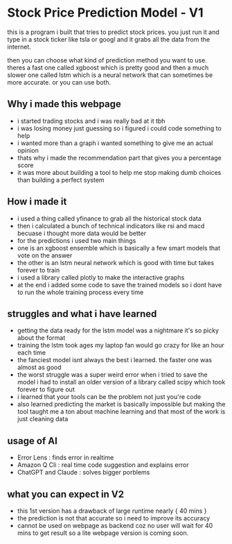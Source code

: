 # Stock Price Prediction Model - V1
this is a program i built that tries to predict stock prices. you just run it and type in a stock ticker like tsla or googl and it grabs all the data from the internet.

then you can choose what kind of prediction method you want to use. theres a fast one called xgboost which is pretty good and then a much slower one called lstm which is a neural network that can sometimes be more accurate. or you can use both.

## Why i made this webpage

* i started trading stocks and i was really bad at it tbh
* i was losing money just guessing so i figured i could code something to help
* i wanted more than a graph i wanted something to give me an actual opinion
* thats why i made the recommendation part that gives you a percentage score
* it was more about building a tool to help me stop making dumb choices than building a perfect system

## How i made it

* i used a thing called yfinance to grab all the historical stock data
* then i calculated a bunch of technical indicators like rsi and macd becuase i thought more data would be better
* for the predictions i used two main things
* one is an xgboost ensemble which is basically a few smart models that vote on the answer
* the other is an lstm neural network which is good with time but takes forever to train
* i used a library called plotly to make the interactive graphs
* at the end i added some code to save the trained models so i dont have to run the whole training process every time

## struggles and what i have learned

* getting the data ready for the lstm model was a nightmare it's so picky about the format
* training the lstm took ages my laptop fan would go crazy for like an hour each time
* the fanciest model isnt always the best i learned. the faster one was almost as good
* the worst struggle was a super weird error when i tried to save the model i had to install an older version of a library called scipy which took forever to figure out
* i learned that your tools can be the problem not just you're code
* also learned predicting the market is basically impossible but making the tool taught me a ton about machine learning and that most of the work is just cleaning data

## usage of AI

* Error Lens : finds error in realtime
* Amazon Q Cli : real time code suggestion and explains error
* ChatGPT and Claude : solves bigger porblems

## what you can expect in V2

* this 1st version has a drawback of large runtime nearly { 40 mins }
* the prediction is not that accurate so i need to improve its accuracy
* cannot be used on webpage as backend coz no user will wait for 40 mins to get result so a lite webpage version is coming soon.
